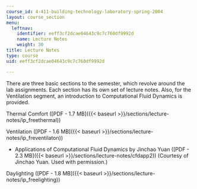 ```yaml
---
course_id: 4-411-building-technology-laboratory-spring-2004
layout: course_section
menu:
  leftnav:
    identifier: eeff3cf2dcae04643c9c7c760df9992d
    name: Lecture Notes
    weight: 30
title: Lecture Notes
type: course
uid: eeff3cf2dcae04643c9c7c760df9992d

---
```


There are three basic sections to the semester, which revolve around the lab assignments. Each section has its own set of lecture notes. Also, for the Ventilation segment, an introduction to Computational Fluid Dynamics is provided.

Thermal Comfort ([PDF - 1.7 MB]({{< baseurl >}}/sections/lecture-notes/ip_freethermal))

Ventilation ([PDF - 1.6 MB]({{< baseurl >}}/sections/lecture-notes/ip_freventilaton))

*   Applications of Computational Fluid Dynamics by Jinchao Yuan ([PDF - 2.3 MB]({{< baseurl >}}/sections/lecture-notes/cfdapp2)) (Courtesy of Jinchao Yuan. Used with permission.)

Daylighting ([PDF - 1.8 MB]({{< baseurl >}}/sections/lecture-notes/ip_freelighting))